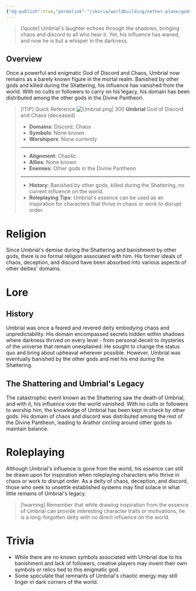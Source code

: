 ```yaml
---
{"dg-publish":true,"permalink":"/skoria/worldbuilding/nether-plane/gods/umbrial/","noteIcon":"Deity","created":"2023-05-19T20:33:40.010+02:00","updated":"2023-05-22T00:22:55.030+02:00"}
---
```


> [!quote] Umbrial's laughter echoes through the shadows, bringing chaos and discord to all who hear it. Yet, his influence has waned, and now he is but a whisper in the darkness.
## Overview
Once a powerful and enigmatic God of Discord and Chaos, Umbrial now remains as a barely known figure in the mortal realm. Banished by other gods and killed during the Shattering, his influence has vanished from the world. With no cults or followers to carry on his legacy, his domain has been distributed among the other gods in the Divine Pantheon.

> [!TIP] Quick Reference
> ![Umbrial.png| 300](/img/user/%F0%9F%8C%90Skoria/Pictures/Umbrial.png)
> **Umbrial** 
> God of Discord and Chaos (deceased)
>- **Domains**: Discord, Chaos
>- **Symbols**: None known
>- **Worshipers**: None currently
> ____
>- **Alignment**: Chaotic
>- **Allies**: None known
>- **Enemies**: Other gods in the Divine Pantheon
>____
>-  **History**: Banished by other gods, killed during the Shattering, no current influence on the world.
>- **Roleplaying Tips**: Umbrial's essence can be used as an inspiration for characters that thrive in chaos or work to disrupt order.

# Religion

Since Umbrial's demise during the Shattering and banishment by other gods, there is no formal religion associated with him. His former ideals of chaos, deception, and discord have been absorbed into various aspects of other deities' domains.

# Lore

## History

Umbrial was once a feared and revered deity embodying chaos and unpredictability. His domain encompassed secrets hidden within shadows where darkness thrived on every level - from personal deceit to mysteries of the universe that remain unexplained. He sought to change the status quo and bring about upheaval wherever possible. However, Umbrial was eventually banished by the other gods and met his end during the Shattering.

## The Shattering and Umbrial's Legacy

The catastrophic event known as the Shattering saw the death of Umbrial, and with it, his influence over the world vanished. With no cults or followers to worship him, the knowledge of Umbrial has been kept in check by other gods. His domain of chaos and discord was distributed among the rest of the Divine Pantheon, leading to Arathor circling around other gods to maintain balance.

# Roleplaying

Although Umbrial's influence is gone from the world, his essence can still be drawn upon for inspiration when roleplaying characters who thrive in chaos or work to disrupt order. As a deity of chaos, deception, and discord, those who seek to unsettle established systems may find solace in what little remains of Umbrial's legacy.

> [!warning] Remember that while drawing inspiration from the essence of Umbrial can provide interesting character traits or motivations, he is a long-forgotten deity with no direct influence on the world.

# Trivia
- While there are no known symbols associated with Umbrial due to his banishment and lack of followers, creative players may invent their own symbols or relics tied to this enigmatic god.
- Some speculate that remnants of Umbrial's chaotic energy may still linger in dark corners of the world.